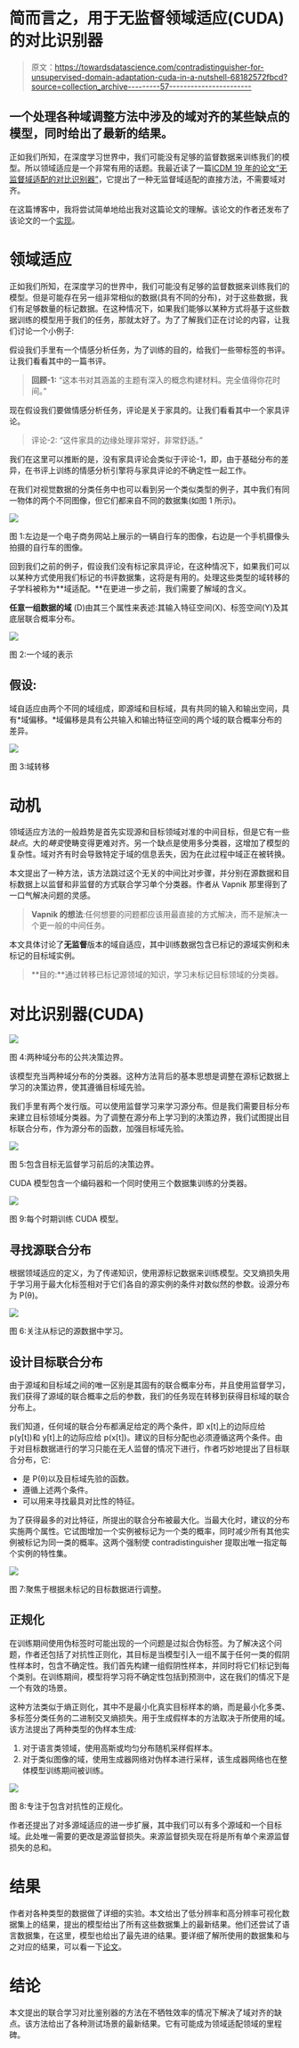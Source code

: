 # 简而言之，用于无监督领域适应(CUDA)的对比识别器

> 原文：<https://towardsdatascience.com/contradistinguisher-for-unsupervised-domain-adaptation-cuda-in-a-nutshell-68182572fbcd?source=collection_archive---------57----------------------->

## 一个处理各种域调整方法中涉及的域对齐的某些缺点的模型，同时给出了最新的结果。

正如我们所知，在深度学习世界中，我们可能没有足够的监督数据来训练我们的模型。所以领域适应是一个非常有用的话题。我最近读了一篇[ICDM 19 年的论文“无监督域适配的对比识别器”](https://arxiv.org/abs/1909.03442)，它提出了一种无监督域适配的直接方法，不需要域对齐。

在这篇博客中，我将尝试简单地给出我对这篇论文的理解。该论文的作者还发布了该论文的一个[实现](https://github.com/sobalgi/cuda)。

# 领域适应

正如我们所知，在深度学习的世界中，我们可能没有足够的监督数据来训练我们的模型。但是可能存在另一组非常相似的数据(具有不同的分布)，对于这些数据，我们有足够数量的标记数据。在这种情况下，如果我们能够以某种方式将基于这些数据训练的模型用于我们的任务，那就太好了。为了了解我们正在讨论的内容，让我们讨论一个小例子:

假设我们手里有一个情感分析任务，为了训练的目的，给我们一些带标签的书评。让我们看看其中的一篇书评。

> **回顾-1:** “这本书对其涵盖的主题有深入的概念构建材料。完全值得你花时间。”

现在假设我们要做情感分析任务，评论是关于家具的。让我们看看其中一个家具评论。

> 评论-2: “这件家具的边缘处理非常好，非常舒适。”

我们在这里可以推断的是，没有家具评论会类似于评论-1，即，由于基础分布的差异，在书评上训练的情感分析引擎将与家具评论的不确定性一起工作。

在我们对视觉数据的分类任务中也可以看到另一个类似类型的例子，其中我们有同一物体的两个不同图像，但它们都来自不同的数据集(如图 1 所示)。

![](img/eb7c78556d34012a1d94dbbb3770c012.png)

图 1:左边是一个电子商务网站上展示的一辆自行车的图像，右边是一个手机摄像头拍摄的自行车的图像。

回到我们之前的例子，假设我们没有标记家具评论，在这种情况下，如果我们可以以某种方式使用我们标记的书评数据集，这将是有用的。处理这些类型的域转移的子学科被称为**域适配。**在更进一步之前，我们需要了解域的含义。

**任意一组数据的域** (D)由其三个属性来表述:其输入特征空间(X)、标签空间(Y)及其底层联合概率分布。

![](img/31d564833e3eb15bc481500baad3dd4f.png)

图 2:一个域的表示

## 假设:

域自适应由两个不同的域组成，即源域和目标域，具有共同的输入和输出空间，具有*域偏移。*域偏移是具有公共输入和输出特征空间的两个域的联合概率分布的差异。

![](img/b927672dc22032b17f9486484092a70f.png)

图 3:域转移

# 动机

领域适应方法的一般趋势是首先实现源和目标领域对准的中间目标，但是它有一些*缺点*。大的*畴变*使畴变得更难对齐。另一个缺点是使用多分类器，这增加了模型的复杂性。域对齐有时会导致特定于域的信息丢失，因为在此过程中域正在被转换。

本文提出了一种方法，该方法跳过这个无关的中间比对步骤，并分别在源数据和目标数据上以监督和非监督的方式联合学习单个分类器。作者从 Vapnik 那里得到了一口气解决问题的灵感。

> **Vapnik 的想法**:任何想要的问题都应该用最直接的方式解决，而不是解决一个更一般的中间任务。

本文具体讨论了**无监督**版本的域自适应，其中训练数据包含已标记的源域实例和未标记的目标域实例。

> **目的:**通过转移已标记源领域的知识，学习未标记目标领域的分类器。

# 对比识别器(CUDA)

![](img/7e061c71a42078eef7bcdb236db99226.png)

图 4:两种域分布的公共决策边界。

该模型充当两种域分布的分类器。这种方法背后的基本思想是调整在源标记数据上学习的决策边界，使其遵循目标域先验。

我们手里有两个发行版。可以使用监督学习来学习源分布。但是我们需要目标分布来建立目标领域分类器。为了调整在源分布上学习到的决策边界，我们试图提出目标联合分布，作为源分布的函数，加强目标域先验。

![](img/85cb6e93fa00a50ae1da2085e614deb0.png)

图 5:包含目标无监督学习前后的决策边界。

CUDA 模型包含一个编码器和一个同时使用三个数据集训练的分类器。

![](img/3c220ab7f279e829ec997aea6d2e845f.png)

图 9:每个时期训练 CUDA 模型。

## 寻找源联合分布

根据领域适应的定义，为了传递知识，使用源标记数据来训练模型。交叉熵损失用于学习用于最大化标签相对于它们各自的源实例的条件对数似然的参数。设源分布为 P(θ)。

![](img/73e7690427b59e82c4f63d7d59a4eb63.png)

图 6:关注从标记的源数据中学习。

## 设计目标联合分布

由于源域和目标域之间的唯一区别是其固有的联合概率分布，并且使用监督学习，我们获得了源域的联合概率之后的参数，我们的任务现在转移到获得目标域的联合分布上。

我们知道，任何域的联合分布都满足给定的两个条件，即 x[t]上的边际应给 p(y[t])和 y[t]上的边际应给 p(x[t])。建议的目标分配也必须遵循这两个条件。由于对目标数据进行的学习只能在无人监督的情况下进行，作者巧妙地提出了目标联合分布，它:

*   是 P(θ)以及目标域先验的函数。
*   遵循上述两个条件。
*   可以用来寻找最具对比性的特征。

为了获得最多的对比特征，所提出的联合分布被最大化。当最大化时，建议的分布实施两个属性。它试图增加一个实例被标记为一个类的概率，同时减少所有其他实例被标记为同一类的概率。这两个强制使 contradistinguisher 提取出唯一指定每个实例的特性集。

![](img/46440568b016151bca91711c10128ad7.png)

图 7:聚焦于根据未标记的目标数据进行调整。

## **正规化**

在训练期间使用伪标签时可能出现的一个问题是过拟合伪标签。为了解决这个问题，作者还包括了对抗性正则化，其目标是当模型引入一组不属于任何一类的假阴性样本时，包含不确定性。我们首先构建一组假阴性样本，并同时将它们标记到每个类别。在训练期间，模型将学习将不确定性包括到预测中，这在我们的情况下是一个有效的场景。

这种方法类似于熵正则化，其中不是最小化真实目标样本的熵，而是最小化多类、多标签分类任务的二进制交叉熵损失。用于生成假样本的方法取决于所使用的域。该方法提出了两种类型的伪样本生成:

1.  对于语言类领域，使用高斯或均匀分布随机采样假样本。
2.  对于类似图像的域，使用生成器网络对伪样本进行采样，该生成器网络也在整体模型训练期间被训练。

![](img/ed3854647cc4b6c3ac04dd111b02f70b.png)

图 8:专注于包含对抗性的正规化。

作者还提出了对多源域适应的进一步扩展，其中我们可以有多个源域和一个目标域。此处唯一需要的更改是源监督损失。来源监督损失现在将是所有单个来源监督损失的总和。

# 结果

作者对各种类型的数据做了详细的实验。本文给出了低分辨率和高分辨率可视化数据集上的结果，提出的模型给出了所有这些数据集上的最新结果。他们还尝试了语言数据集，在这里，模型也给出了最先进的结果。要详细了解所使用的数据集和与之对应的结果，可以看一下[论文](https://arxiv.org/abs/1909.03442)。

# 结论

本文提出的联合学习对比鉴别器的方法在不牺牲效率的情况下解决了域对齐的缺点。该方法给出了各种测试场景的最新结果。它有可能成为领域适配领域的里程碑。